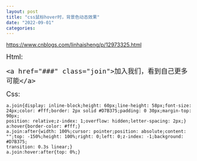```yaml
---
layout: post
title: "css鼠标hover时，背景色动态效果"
date: "2022-09-01"
categories: 
---
```

<p><a href="https://www.cnblogs.com/linhaisheng/p/12973325.html">https://www.cnblogs.com/linhaisheng/p/12973325.html</a></p>

<p><span style="font-size: 18px">Html:</span></p>

<pre>
<code><span style="font-size: 18px">&lt;a href=&quot;###&quot; class=&quot;join&quot;&gt;加入我们，看到自己更多可能&lt;/a&gt;</span></code></pre>

<p><span style="font-size: 18px">Css:</span></p>

<pre>
<code>a.join{display: inline-block;height: 60px;line-height: 58px;font-size: 24px;color: #fff;border: 2px solid #D7B375;padding: 0 30px;margin-top: 90px;
position: relative;z-index: 1;overflow: hidden;letter-spacing: 2px;}
a:hover{border-color: #fff;}
a.join:after{width: 100%;cursor: pointer;position: absolute;content: &quot;&quot;;top: -150%;height: 100%;right: 0;left: 0;z-index: -1;background: #D7B375;
transition: 0.3s linear;}
a.join:hover:after{top: 0%;}</code></pre>

<p>&nbsp;</p>

